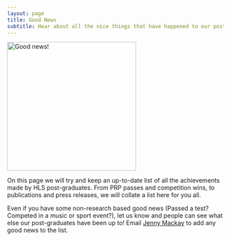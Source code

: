 ```yaml
---
layout: page
title: Good News
subtitle: Hear about all the nice things that have happened to our post-graduates!
---
```


<img src="{{ site.baseurl }}/img/Goodnews.png" alt="Good news!" align = "middle" width = "300" />

On this page we will try and keep an up-to-date list of all the achievements made by HLS post-graduates. From PRP passes and competition wins, to publications and press releases, we will collate a list here for you all. 

Even if you have some non-research based good news (Passed a test? Competed in a music or sport event?), let us know and people can see what else our post-graduates have been up to! Email [Jenny Mackay](mailto:cov.pgrnewsletter+goodnews@gmail.com) to add any good news to the list. 

